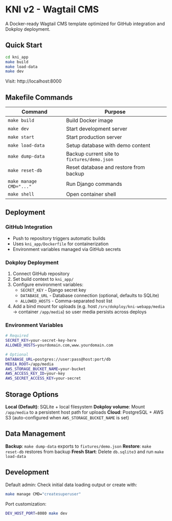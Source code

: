# KNI v2 - Wagtail CMS

A Docker-ready Wagtail CMS template optimized for GitHub integration and Dokploy deployment.

## Quick Start

```bash
cd kni_app
make build
make load-data
make dev
```

Visit: http://localhost:8000

## Makefile Commands

| Command | Purpose |
|---------|---------|
| `make build` | Build Docker image |
| `make dev` | Start development server |
| `make start` | Start production server |
| `make load-data` | Setup database with demo content |
| `make dump-data` | Backup current site to `fixtures/demo.json` |
| `make reset-db` | Reset database and restore from backup |
| `make manage CMD="..."` | Run Django commands |
| `make shell` | Open container shell |

## Deployment

### GitHub Integration
- Push to repository triggers automatic builds
- Uses `kni_app/Dockerfile` for containerization
- Environment variables managed via GitHub secrets

### Dokploy Deployment
1. Connect GitHub repository
2. Set build context to `kni_app/`
3. Configure environment variables:
   - `SECRET_KEY` - Django secret key
   - `DATABASE_URL` - Database connection (optional, defaults to SQLite)
   - `ALLOWED_HOSTS` - Comma-separated host list
4. Add a bind mount for uploads (e.g. host `/srv/dokploy/kni-webapp/media` → container `/app/media`) so user media persists across deploys

### Environment Variables
```bash
# Required
SECRET_KEY=your-secret-key-here
ALLOWED_HOSTS=yourdomain.com,www.yourdomain.com

# Optional
DATABASE_URL=postgres://user:pass@host:port/db
MEDIA_ROOT=/app/media
AWS_STORAGE_BUCKET_NAME=your-bucket
AWS_ACCESS_KEY_ID=your-key
AWS_SECRET_ACCESS_KEY=your-secret
```

## Storage Options

**Local (Default)**: SQLite + local filesystem
**Dokploy volume**: Mount `/app/media` to a persistent host path for uploads
**Cloud**: PostgreSQL + AWS S3 (auto-configured when `AWS_STORAGE_BUCKET_NAME` is set)

## Data Management

**Backup**: `make dump-data` exports to `fixtures/demo.json`
**Restore**: `make reset-db` restores from backup
**Fresh Start**: Delete `db.sqlite3` and run `make load-data`

## Development

Default admin: Check initial data loading output or create with:
```bash
make manage CMD="createsuperuser"
```

Port customization:
```bash
DEV_HOST_PORT=8080 make dev
```
